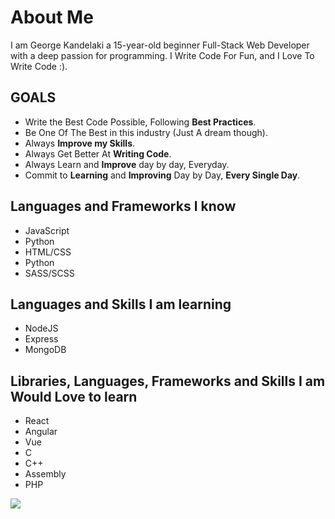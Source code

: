 # About Me 
I am George Kandelaki a 15-year-old beginner Full-Stack Web Developer with a deep passion for programming. I Write Code For Fun, and I Love To Write Code :). 

## GOALS
* Write the Best Code Possible, Following **Best Practices**.
* Be One Of The Best in this industry (Just A dream though).
* Always **Improve my Skills**.
* Always Get Better At **Writing Code**.
* Always Learn and **Improve** day by day, Everyday.
* Commit to **Learning** and **Improving** Day by Day, **Every Single Day**.

## Languages and Frameworks I know
* JavaScript
* Python
* HTML/CSS
* Python
* SASS/SCSS

## Languages and Skills I am learning 
* NodeJS
* Express
* MongoDB

## Libraries, Languages, Frameworks and Skills I am Would Love to learn
* React
* Angular
* Vue
* C
* C++
* Assembly
* PHP

![](https://streak-stats.demolab.com/?user=GeorgeKandelaki&hide_border=true&card_width=700&theme=algolia&border_radius=5&background=000000&stroke=000000)
